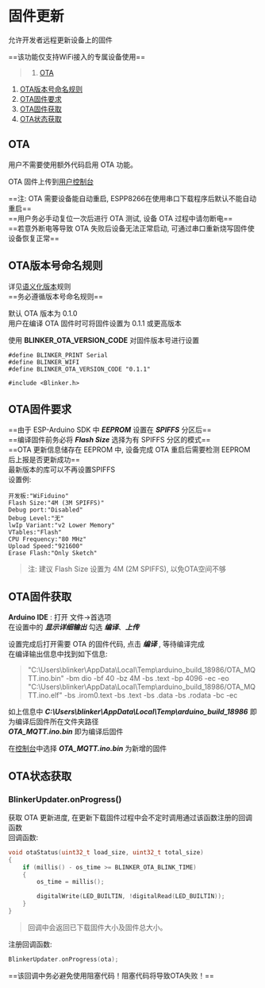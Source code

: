 # 固件更新  
允许开发者远程更新设备上的固件  

==该功能仅支持WiFi接入的专属设备使用==  

>1. [OTA](#OTA "OTA")  
1. [OTA版本号命名规则](#OTA版本号命名规则 "OTA版本号命名规则")  
2. [OTA固件要求](#OTA固件要求 "OTA固件要求")  
3. [OTA固件获取](#OTA固件获取 "OTA固件获取")  
4. [OTA状态获取](#OTA状态获取 "OTA状态获取")  

## OTA
<!-- 该功能仅支持 **WiFi** 接入, **WiFi** 已默认支持 OTA。   -->
用户不需要使用额外代码启用 OTA 功能。  

OTA 固件上传到[用户控制台](https://dev.diandeng.tech/login)  

==注: OTA 需要设备能自动重启, ESPP8266在使用串口下载程序后默认不能自动重启==  
==用户务必手动复位一次后进行 OTA 测试, 设备 OTA 过程中请勿断电==  
==若意外断电等导致 OTA 失败后设备无法正常启动, 可通过串口重新烧写固件使设备恢复正常==  

## OTA版本号命名规则
详见[语义化版本](https://semver.org/lang/zh-CN/)规则  
==务必遵循版本号命名规则==

默认 OTA 版本为 0.1.0  
用户在编译 OTA 固件时可将固件设置为 0.1.1 或更高版本  

使用 **BLINKER_OTA_VERSION_CODE** 对固件版本号进行设置
```
#define BLINKER_PRINT Serial
#define BLINKER_WIFI
#define BLINKER_OTA_VERSION_CODE "0.1.1"

#include <Blinker.h>
```

## OTA固件要求
==由于 ESP-Arduino SDK 中 ***EEPROM*** 设置在 ***SPIFFS*** 分区后==  
==编译固件前务必将 ***Flash Size*** 选择为有 SPIFFS 分区的模式==  
==OTA 更新信息储存在 EEPROM 中, 设备完成 OTA 重启后需要检测 EEPROM 后上报是否更新成功==  
最新版本的库可以不再设置SPIFFS  
设置例:
```
开发板:"WiFiduino"
Flash Size:"4M (3M SPIFFS)"
Debug port:"Disabled"
Debug Level:"无"
lwIp Variant:"v2 Lower Memory"
VTables:"Flash"
CPU Frequency:"80 MHz"
Upload Speed:"921600"
Erase Flash:"Only Sketch"
```
> 注: 建议 Flash Size 设置为 4M (2M SPIFFS), 以免OTA空间不够

## OTA固件获取
**Arduino IDE** : 打开 文件->首选项  
在设置中的 ***显示详细输出*** 勾选 ***编译***、***上传***  

设置完成后打开需要 OTA 的固件代码, 点击 ***编译*** , 等待编译完成  
在编译输出信息中找到如下信息:

> "C:\\Users\\blinker\\AppData\\Local\\Temp\\arduino_build_18986/OTA_MQTT.ino.bin" -bm dio -bf 40 -bz 4M -bs .text -bp 4096 -ec -eo  
> "C:\\Users\\blinker\\AppData\\Local\\Temp\\arduino_build_18986/OTA_MQTT.ino.elf" -bs .irom0.text -bs .text -bs .data -bs .rodata -bc -ec  

如上信息中 ***C:\\Users\\blinker\\AppData\\Local\\Temp\\arduino_build_18986*** 即为编译后固件所在文件夹路径  
***OTA_MQTT.ino.bin*** 即为编译后固件  

在[控制台](https://dev.diandeng.tech/login)中选择 ***OTA_MQTT.ino.bin*** 为新增的固件  

## OTA状态获取
### BlinkerUpdater.onProgress()
获取 OTA 更新进度, 在更新下载固件过程中会不定时调用通过该函数注册的回调函数  
回调函数:
```cpp
void otaStatus(uint32_t load_size, uint32_t total_size)
{
    if (millis() - os_time >= BLINKER_OTA_BLINK_TIME)
    {
        os_time = millis();

        digitalWrite(LED_BUILTIN, !digitalRead(LED_BUILTIN));
    }
}
```
> 回调中会返回已下载固件大小及固件总大小。  

注册回调函数:
```cpp
BlinkerUpdater.onProgress(ota);
```

==该回调中务必避免使用阻塞代码！阻塞代码将导致OTA失败！==  
